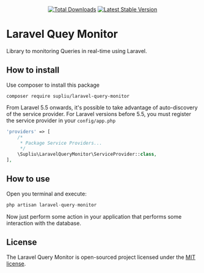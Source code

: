 <p align="center">
  <a href="https://packagist.org/packages/supliu/laravel-query-monitor"><img src="https://poser.pugx.org/supliu/laravel-query-monitor/d/total.svg" alt="Total Downloads"></a>
  <a href="https://packagist.org/packages/supliu/laravel-query-monitor"><img src="https://poser.pugx.org/supliu/laravel-query-monitor/v/stable.svg" alt="Latest Stable Version"></a>
</p>

# Laravel Quey Monitor

Library to monitoring Queries in real-time using Laravel.

## How to install

Use composer to install this package

```
composer require supliu/laravel-query-monitor
```

From Laravel 5.5 onwards, it's possible to take advantage of auto-discovery of the service provider. For Laravel versions before 5.5, you must register the service provider in your `config/app.php`

```php
'providers' => [
    /*
     * Package Service Providers...
     */
    \Supliu\LaravelQueryMonitor\ServiceProvider::class,
],
```

## How to use

Open you terminal and execute:

```php
php artisan laravel-query-monitor
```

Now just perform some action in your application that performs some interaction with the database.

## License

The Laravel Query Monitor is open-sourced project licensed under the [MIT license](https://opensource.org/licenses/MIT).